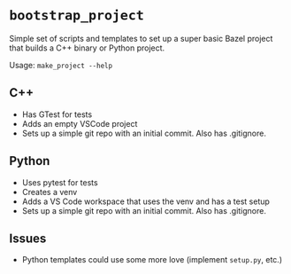 # `bootstrap_project`

Simple set of scripts and templates to set up a super basic Bazel project
that builds a C++ binary or Python project.

Usage: `make_project --help`

## C++
- Has GTest for tests
- Adds an empty VSCode project
- Sets up a simple git repo with an initial commit. Also has .gitignore.

## Python
- Uses pytest for tests
- Creates a venv
- Adds a VS Code workspace that uses the venv and has a test setup
- Sets up a simple git repo with an initial commit. Also has .gitignore.

## Issues
- Python templates could use some more love (implement `setup.py`, etc.)